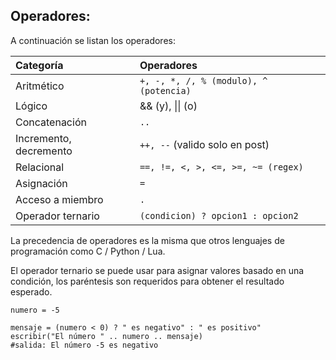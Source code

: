 ## Operadores:

A continuación se listan los operadores:

| Categoría | Operadores |
| :--- | :--- |
| Aritmético | `+, -, *, /, % (modulo), ^ (potencia)` |
| Lógico | && \(y\), \|\| \(o\) |
| Concatenación | `..` |
| Incremento, decremento | `++, --` \(valido solo en post\) |
| Relacional | `==, !=, <, >, <=, >=, ~= (regex)` |
| Asignación | `=` |
| Acceso a miembro | `.` |
| Operador ternario | `(condicion) ? opcion1 : opcion2` |

La precedencia de operadores es la misma que otros lenguajes de programación como C / Python / Lua.

El operador ternario se puede usar para asignar valores basado en una condición, los paréntesis son requeridos para obtener el resultado esperado.

```
numero = -5
```

```
mensaje = (numero < 0) ? " es negativo" : " es positivo"
escribir("El número " .. numero .. mensaje)
#salida: El número -5 es negativo
```



